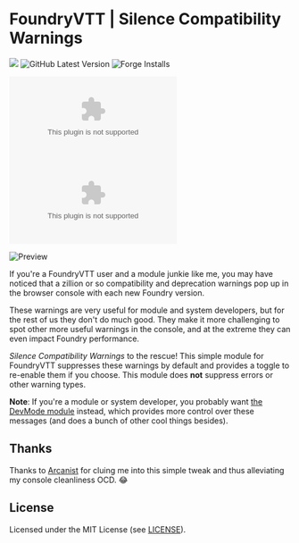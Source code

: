 # FoundryVTT | Silence Compatibility Warnings

![](https://img.shields.io/badge/Foundry-v10-informational)
![GitHub Latest Version](https://img.shields.io/github/v/release/dor-fvtt-released-modules/silence-compatibility-warnings?sort=semver)
![Forge Installs](https://img.shields.io/badge/dynamic/json?label=Forge%20Installs&query=package.installs&suffix=%25&url=https%3A%2F%2Fforge-vtt.com%2Fapi%2Fbazaar%2Fpackage%2Fsilence-compatibility-warnings&colorB=4aa94a)

![GitHub All Releases](https://img.shields.io/github/downloads/dor-fvtt-released-modules/silence-compatibility-warnings/module.zip)
![Latest Release Download Count](https://img.shields.io/github/downloads/dor-fvtt-released-modules/silence-compatibility-warnings/latest/module.zip)

![Preview](https://raw.githubusercontent.com/dor-fvtt-released-modules/silence-compatibility-warnings/master/silence.png)

If you're a FoundryVTT user and a module junkie like me, you may have noticed that a zillion or so compatibility and deprecation warnings pop up in the browser console with each new Foundry version.

These warnings are very useful for module and system developers, but for the rest of us they don't do much good.
They make it more challenging to spot other more useful warnings in the console, and at the extreme they can even impact Foundry performance.

*Silence Compatibility Warnings* to the rescue! This simple module for FoundryVTT suppresses these warnings by default and provides a toggle to re-enable them if you choose. This module does **not** suppress errors or other warning types.

**Note**: If you're a module or system developer, you probably want [the DevMode module](https://foundryvtt.com/packages/_dev-mode) instead, which provides more control over these messages (and does a bunch of other cool things besides).

## Thanks
Thanks to [Arcanist](https://github.com/arcanistzed) for cluing me into this simple tweak and thus alleviating my console cleanliness OCD. 😂

## License
Licensed under the MIT License (see [LICENSE](LICENSE)).